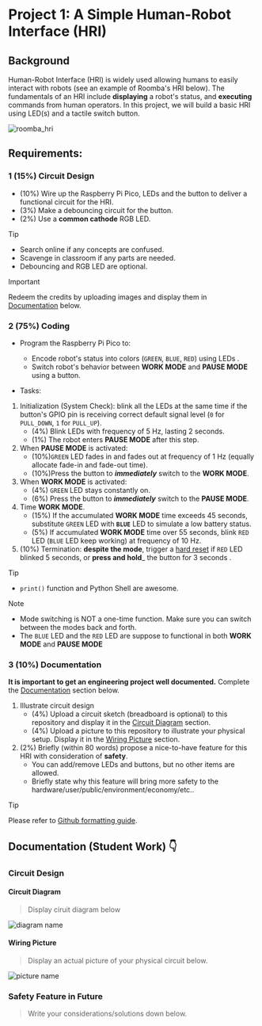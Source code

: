 # Project 1: A Simple Human-Robot Interface (HRI)

## Background
Human-Robot Interface (HRI) is widely used allowing humans to easily interact with robots (see an example of Roomba's HRI below). The fundamentals of an HRI include **displaying** a robot's status, and **executing** commands from human operators. In this project, we will build a basic HRI using LED(s) and a tactile switch button.

![roomba_hri](https://miro.medium.com/v2/resize:fit:640/format:webp/1*nLjM3CHVIxvbTAc3EuUpvg.gif)

## Requirements:

### 1 (15%) Circuit Design
- (10%) Wire up the Raspberry Pi Pico, LEDs and the button to deliver a functional circuit for the HRI.
- (3%) Make a debouncing circuit for the button.
- (2%) Use a **common cathode** RGB LED.
> [!TIP]
> - Search online if any concepts are confused.
> - Scavenge in classroom if any parts are needed.
> - Debouncing and RGB LED are optional.

> [!IMPORTANT]
> Redeem the credits by uploading images and display them in [Documentation](#circuit-design) below.

### 2 (75%) Coding
- Program the Raspberry Pi Pico to: 
    - Encode robot's status into colors (`GREEN`, `BLUE`, `RED`) using LEDs .
    - Switch robot's behavior between **WORK MODE** and **PAUSE MODE** using a button.

- Tasks:
1. Initialization (System Check): blink all the LEDs at the same time if the button's GPIO pin is receiving correct default signal level (`0` for `PULL_DOWN`, `1` for `PULL_UP`).
   - (4%) Blink LEDs with frequency of 5 Hz, lasting 2 seconds.
   - (1%) The robot enters **PAUSE MODE** after this step.
2. When **PAUSE MODE** is activated:
   - (10%)`GREEN` LED fades in and fades out at frequency of 1 Hz (equally allocate fade-in and fade-out time).
   - (10%)Press the button to ***immediately*** switch to the **WORK MODE**.
3. When **WORK MODE** is activated:
   - (4%) `GREEN` LED stays constantly on.
   - (6%) Press the button to ***immediately*** switch to the **PAUSE MODE**.
4. Time **WORK MODE**.
   - (15%) If the accumulated **WORK MODE** time exceeds 45 seconds, substitute `GREEN` LED with **`BLUE`** LED to simulate a low battery status.
   - (5%) If accumulated **WORK MODE** time over 55 seconds, blink `RED` LED (`BLUE` LED keep working) at frequency of 10 Hz.
5. (10%) Termination: **despite the mode**, trigger a [hard reset](https://docs.micropython.org/en/latest/wipy/tutorial/reset.html#reset-and-boot-modes) if `RED` LED blinked 5 seconds, or **press and hold**_ the button for 3 seconds . 

> [!TIP]
> - `print()` function and Python Shell are awesome.

> [!NOTE]
> - Mode switching is NOT a one-time function. Make sure you can switch between the modes back and forth.
> - The `BLUE` LED and the `RED` LED are suppose to functional in both **WORK MODE** and **PAUSE MODE**

### 3 (10%) Documentation
**It is important to get an engineering project well documented.** 
Complete the [Documentation](#documentation-student-work-) section below. 
1. Illustrate circuit design
   - (4%) Upload a circuit sketch (breadboard is optional) to this repository  and display it in the [Circuit Diagram](#circuit-diagram) section.
   - (4%) Upload a picture to this repository to illustrate your physical setup. Display it in the [Wiring Picture](#wiring-picture) section.
2. (2%) Briefly (within 80 words) propose a nice-to-have feature for this HRI with consideration of **safety**.
   - You can add/remove LEDs and buttons, but no other items are allowed.
   - Briefly state why this feature will bring more safety to the hardware/user/public/environment/economy/etc..

> [!TIP]
> Please refer to [Github formatting guide](https://docs.github.com/en/get-started/writing-on-github).


## Documentation (Student Work) 👇

### Circuit Design
#### Circuit Diagram
> Display ciruit diagram below

![diagram name](diagram_link)

#### Wiring Picture
> Display an actual picture of your physical circuit below.

![picture name](picture_link)

### Safety Feature in Future
> Write your considerations/solutions down below.
